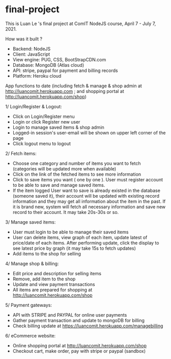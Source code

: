 # final-project

This is Luan Le 's final project at ComIT NodeJS course, April 7 - July 7, 2021.

How was it built ?

+ Backend: NodeJS
+ Client: JavaScript
+ View engine: PUG, CSS, BootStrapCDN.com
+ Database: MongoDB (Atlas cloud)
+ API: stripe, paypal for payment and billing records
+ Platform: Heroku cloud

App functions to date (including fetch & manage & shop admin at http://luancomit.herokuapp.com ; and shopping portal at http://luancomit.herokuapp.com/shop)

1/ Login/Register & Logout:
  + Click on Login/Register menu
  + Login or click Register new user
  + Login to manage saved items & shop admin
  + Logged-in session's user-email will be shown on upper left corner of the page
  + Click logout menu to logout

2/ Fetch items:
  + Choose one category and number of items you want to fetch (categories will be updated more when available)
  + Click on the link of the fetched items to see more information
  + Click to save items you want ( one by one ). User must register account to be able to save and manage saved items.
  + If the item logged User want to save is already existed in the database (someone saved it), their account will be updated with existing record information and they may get all information about the item in the past. If it is brand new, system will fetch all necessary information and save new record to their account. It may take 20s-30s or so.

3/ Manage saved items:
  + User must login to be able to manage their saved items
  + User can delete items, view graph of each item, update latest of price/date of each items. After performing update, click the display to see latest price by graph (it may take 15s to fetch updates)
  + Add items to the shop for selling

4/ Manage shop & billing:
  + Edit price and description for selling items
  + Remove, add item to the shop
  + Update and view payment transactions
  + All items are prepared for shopping at http://luancomit.herokuapp.com/shop

5/ Payment gateways:
  + API with STRIPE and PAYPAL for online user payments
  + Gather payment transaction and update to mongoDB for billing
  + Check billing update at https://luancomit.herokuapp.com/managebilling

6/ eCommerce website:
  + Online shopping portal at http://luancomit.herokuapp.com/shop
  + Checkout cart, make order, pay with stripe or paypal (sandbox)
